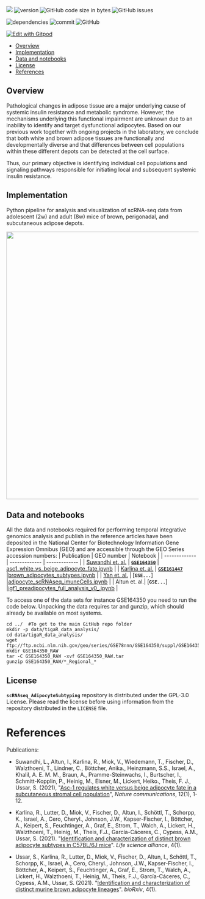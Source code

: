 ![](https://img.shields.io/badge/language-Python-orange.svg) ![version](https://img.shields.io/badge/GiHub_version-1.1.0-519dd9) ![GitHub code size in bytes](https://img.shields.io/github/languages/code-size/viktormiok/scRNAseq_AdipocyteSubtyping) ![GitHub issues](https://img.shields.io/github/issues/viktormiok/scRNAseq_AdipocyteSubtyping)

![dependencies](https://img.shields.io/badge/dependencies-up%20to%20date-orange)  	![commit](https://img.shields.io/github/last-commit/viktormiok/scRNAseq_AdipocyteSubtyping) ![GitHub](https://img.shields.io/github/license/viktormiok/scRNAseq_AdipocyteSubtyping)

[![Edit with Gitpod](https://gitpod.io/button/open-in-gitpod.svg)](https://gitpod.io/#https://github.com/viktormiok/scRNAseq_AdipocyteSubtyping) 



- [Overview](#overview)
- [Implementation](#implementation)
- [Data and notebooks](#data-and-notebooks)
- [License](#license)
- [References](#references)

## Overview

Pathological changes in adipose tissue are a major underlying cause of systemic insulin resistance and metabolic syndrome. However, the mechanisms underlying this functional impairment are unknown due to an inability to identify and target dysfunctional adipocytes. Based on our previous work together with ongoing projects in the laboratory, we conclude that both white and brown adipose tissues are functionally and developmentally diverse and that differences between cell populations within these different depots can be detected at the cell surface. 

Thus, our primary objective is identifying individual cell populations and signaling pathways responsible for initiating local and subsequent systemic insulin resistance. 


## Implementation

Python pipeline for analysis and visualization of scRNA-seq data from adolescent (2w) and adult (8w) mice of brown, perigonadal, and subcutaneous adipose depots.

<img src="https://user-images.githubusercontent.com/22052679/148747517-60266170-396b-43e2-82cd-a226077820dc.png" align="top" height="700" width="600">

## Data and notebooks
All the data and notebooks required for performing temporal integrative genomics analysis and publish in the reference articles have been deposited in the National Center for Biotechnology Information Gene Expression Omnibus (GEO) and are accessible through the GEO Series accession numbers:
| Publication     | GEO number | Notebook |
| ------------- | ------------- | ------------- |
| [Suwandhi et. al.](https://doi.org/10.1038/s41467-021-21826-9)  | [__`GSE164350`__](https://www.ncbi.nlm.nih.gov/geo/query/acc.cgi?acc=GSM4117045)  | [asc1_white_vs_beige_adipocyte_fate.ipynb](https://github.com/viktormiok/scRNAseq_AdipocyteSubtyping/blob/main/notebooks/asc1_white_vs_beige_adipocyte_fate.ipynb) |
| [Karlina et. al.](https://www.life-science-alliance.org/content/4/1/e202000924)  | [__`GSE161447`__](https://www.ncbi.nlm.nih.gov/geo/query/acc.cgi?acc=GSE138079)  |[brown_adipocytes_subtypes.ipynb](https://github.com/viktormiok/scRNAseq_AdipocyteSubtyping/blob/main/notebooks/brown_adipocytes_subtypes.ipynb) |
| [Yan et. al.](https://diabetesjournals.org/diabetes/article/72/Supplement_1/1666-P/150177)  | [__`GSE...`__]  |[adipocyte_scRNAseq_imuneCells.ipynb](https://github.com/viktormiok/scRNAseq_Adipocyte_ImmuneCells/blob/main/notebooks/adipocyte_scRNAseq_imuneCells.ipynb) |
| Altun et. al.| [__`GSE...`__]  |[igf1_preadipocytes_full_analysis_v0_.ipynb](https://github.com/viktormiok/scRNAseq_AdipocyteSubtyping/blob/main/notebooks/asc1_white_vs_beige_adipocyte_fate.ipynb) |

To access one of the data sets for instance GSE164350 you need to run the code below. Unpacking the data requires tar and gunzip, which should already be available on most systems.

```
cd ../  #To get to the main GitHub repo folder
mkdir -p data/tigaR_data_analysis/
cd data/tigaR_data_analysis/
wget ftp://ftp.ncbi.nlm.nih.gov/geo/series/GSE78nnn/GSE164350/suppl/GSE164350_RAW.tar
mkdir GSE164350_RAW
tar -C GSE164350_RAW -xvf GSE164350_RAW.tar
gunzip GSE164350_RAW/*_Regional_*
```

## License

__`scRNAseq_AdipocyteSubtyping`__ repository is distributed under the GPL-3.0 License. Please read the license before using information from the repository distributed in the `LICENSE` file.

# References

Publications:

- Suwandhi, L., Altun, I., Karlina, R., Miok, V., Wiedemann, T., Fischer, D., Walzthoeni, T., Lindner, C., Böttcher, Anika., Heinzmann, S.S., Israel, A., Khalil, A. E. M. M., Braun, A., Pramme-Steinwachs, I., Burtscher, I., Schmitt-Kopplin, P., Heinig, M., Elsner, M., Lickert, Heiko., Theis, F. J., Ussar, S. (2021), "[Asc-1 regulates white versus beige adipocyte fate in a subcutaneous stromal cell population](https://doi.org/10.1038/s41467-021-21826-9)", *Nature communications*, 12(1), 1-12.

- Karlina, R., Lutter, D., Miok, V., Fischer, D., Altun, I., Schöttl, T., Schorpp, K., Israel, A., Cero, Cheryl., Johnson, J.W., Kapser-Fischer, I., Böttcher, A., Keipert, S., Feuchtinger, A., Graf, E., Strom, T., Walch, A., Lickert, H., Walzthoeni, T., Heinig, M., Theis, F.J., García-Cáceres, C., Cypess, A.M., Ussar, S. (2021). "[Identification and characterization of distinct brown adipocyte subtypes in C57BL/6J mice](https://www.life-science-alliance.org/content/4/1/e202000924)". *Life science alliance*, 4(1).

- Ussar, S., Karlina, R., Lutter, D., Miok, V., Fischer, D., Altun, I., Schöttl, T., Schorpp, K., Israel, A., Cero, Cheryl., Johnson, J.W., Kapser-Fischer, I., Böttcher, A., Keipert, S., Feuchtinger, A., Graf, E., Strom, T., Walch, A., Lickert, H., Walzthoeni, T., Heinig, M., Theis, F.J., García-Cáceres, C., Cypess, A.M., Ussar, S. (2021). "[Identification and characterization of distinct murine brown adipocyte lineages](https://www.biorxiv.org/content/10.1101/2020.08.24.264416v1.abstract)". *bioRxiv*, 4(1).


